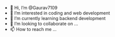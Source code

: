 - 👋 Hi, I’m @Gaurav7109
- 👀 I’m interested in coding and web development
- 🌱 I’m currently learning backend development
- 💞️ I’m looking to collaborate on ...
- 📫 How to reach me ...

<!---
Gaurav7109/Gaurav7109 is a ✨ special ✨ repository because its `README.md` (this file) appears on your GitHub profile.
You can click the Preview link to take a look at your changes.
--->
